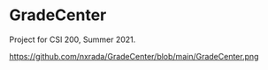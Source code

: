 # GradeCenter
Project for CSI 200, Summer 2021.

https://github.com/nxrada/GradeCenter/blob/main/GradeCenter.png
